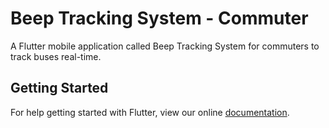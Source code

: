 # Beep Tracking System - Commuter

A Flutter mobile application called Beep Tracking System for commuters to track buses real-time.

## Getting Started

For help getting started with Flutter, view our online
[documentation](https://flutter.dev/).
